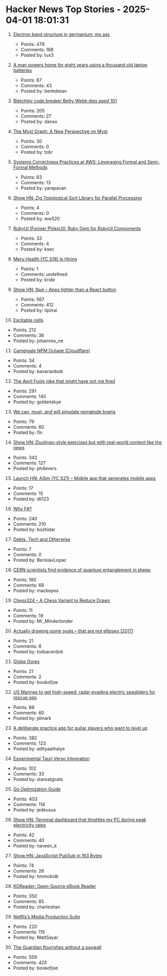 # Hacker News Top Stories - 2025-04-01 18:01:31

1. [Electron band structure in germanium, my ass](https://pages.cs.wisc.edu/~kovar/hall.html)
   - Points: 479
   - Comments: 168
   - Posted by: tux3

2. [A man powers home for eight years using a thousand old laptop batteries](https://techoreon.com/a-man-powers-home-8-years-laptop-batteries/)
   - Points: 87
   - Comments: 43
   - Posted by: bentobean

3. [Bletchley code breaker Betty Webb dies aged 101](https://www.bbc.com/news/articles/c78jd30ywv8o)
   - Points: 205
   - Comments: 27
   - Posted by: danso

4. [The Myst Graph: A New Perspective on Myst](https://glthr.com/myst-graph-1)
   - Points: 30
   - Comments: 0
   - Posted by: tobr

5. [Systems Correctness Practices at AWS: Leveraging Formal and Semi-Formal Methods](https://queue.acm.org/detail.cfm?id=3712057)
   - Points: 63
   - Comments: 13
   - Posted by: yarapavan

6. [Show HN: Zig Topological Sort Library for Parallel Processing](https://github.com/williamw520/toposort)
   - Points: 4
   - Comments: 0
   - Posted by: ww520

7. [RubyUI (Former PhlexUI): Ruby Gem for RubyUI Components](https://github.com/ruby-ui/ruby_ui)
   - Points: 33
   - Comments: 4
   - Posted by: ksec

8. [Meru Health (YC S18) Is Hiring](https://www.ycombinator.com/companies/meru-health/jobs/ZjKcsyk-director-growth-marketing)
   - Points: 1
   - Comments: undefined
   - Posted by: kride

9. [Show HN: Nue – Apps lighter than a React button](https://nuejs.org/blog/large-scale-apps/)
   - Points: 567
   - Comments: 412
   - Posted by: tipiirai

10. [Excitable cells](https://jenevoldsen.com/posts/excitable-cells/)
   - Points: 212
   - Comments: 36
   - Posted by: johannes_ne

11. [Camelgate NPM Outage (Cloudflare)](undefined)
   - Points: 34
   - Comments: 4
   - Posted by: bavarianbob

12. [The April Fools joke that might have got me fired](http://oldvcr.blogspot.com/2025/04/the-april-fools-joke-that-might-have.html)
   - Points: 291
   - Comments: 145
   - Posted by: goldenskye

13. [We can, must, and will simulate nematode brains](https://asteriskmag.com/issues/09/we-can-must-and-will-simulate-nematode-brains)
   - Points: 79
   - Comments: 60
   - Posted by: l1n

14. [Show HN: Duolingo-style exercises but with real-world content like the news](https://app.fluentsubs.com/exercises/daily)
   - Points: 342
   - Comments: 127
   - Posted by: ph4evers

15. [Launch HN: ASim (YC S21) – Mobile app that generates mobile apps](undefined)
   - Points: 17
   - Comments: 15
   - Posted by: dli123

16. [Why F#?](https://batsov.com/articles/2025/03/30/why-fsharp/)
   - Points: 240
   - Comments: 210
   - Posted by: bozhidar

17. [Debts, Tech and Otherwise](https://blogs.newardassociates.com/blog/2025/debts-tech-and-otherwise.html)
   - Points: 7
   - Comments: 0
   - Posted by: BerislavLopac

18. [CERN scientists find evidence of quantum entanglement in sheep](https://home.cern/news/news/physics/cern-scientists-find-evidence-quantum-entanglement-sheep)
   - Points: 180
   - Comments: 68
   - Posted by: mackopes

19. [Chess324 – A Chess Variant to Reduce Draws](https://www.chessprogramming.org/Chess324)
   - Points: 11
   - Comments: 19
   - Posted by: Mr_Minderbinder

20. [Actually drawing some ovals – that are not ellipses (2017)](https://medium.com/@brunopostle/actually-drawing-some-ovals-that-are-not-ellipses-444ba9fd9cf8)
   - Points: 21
   - Comments: 8
   - Posted by: todsacerdoti

21. [Globe Gores](https://blogs.loc.gov/maps/2025/03/globe-gores/)
   - Points: 21
   - Comments: 2
   - Posted by: bookofjoe

22. [US Marines to get high-speed, radar-evading electric seagliders for rescue ops](https://interestingengineering.com/military/us-marines-seagliders-for-rescue-ops)
   - Points: 88
   - Comments: 60
   - Posted by: jdmark

23. [A deliberate practice app for guitar players who want to level up](https://www.captrice.io/)
   - Points: 382
   - Comments: 123
   - Posted by: adityaathalye

24. [Experimental Tauri Verso Integration](https://v2.tauri.app/blog/tauri-verso-integration/)
   - Points: 102
   - Comments: 33
   - Posted by: stareatgoats

25. [Go Optimization Guide](https://goperf.dev/)
   - Points: 403
   - Comments: 114
   - Posted by: jedeusus

26. [Show HN: Terminal dashboard that throttles my PC during peak electricity rates](https://www.naveen.ing/cli-for-smartplugs/)
   - Points: 42
   - Comments: 40
   - Posted by: naveen_k

27. [Show HN: JavaScript PubSub in 163 Bytes](https://github.com/hassanshaikley/pico-pubsub)
   - Points: 74
   - Comments: 26
   - Posted by: hmmokidk

28. [KOReader: Open-Source eBook Reader](https://github.com/koreader/koreader)
   - Points: 350
   - Comments: 85
   - Posted by: charleshan

29. [Netflix’s Media Production Suite](https://netflixtechblog.com/globalizing-productions-with-netflixs-media-production-suite-fc3c108c0a22)
   - Points: 220
   - Comments: 115
   - Posted by: MattSayar

30. [The Guardian flourishes without a paywall](https://nymag.com/intelligencer/article/how-the-guardian-us-flourishes-without-a-paywall.html)
   - Points: 559
   - Comments: 425
   - Posted by: bookofjoe


